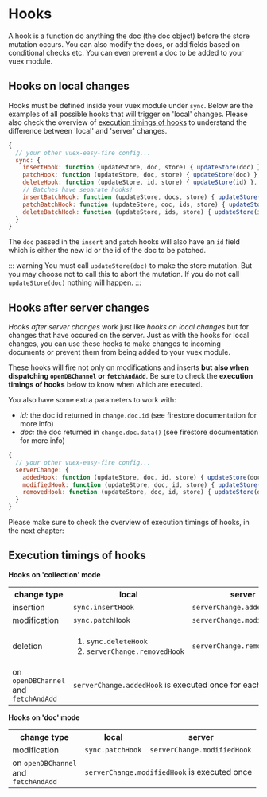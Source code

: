 # Hooks

A hook is a function do anything the doc (the doc object) before the store mutation occurs. You can also modify the docs, or add fields based on conditional checks etc. You can even prevent a doc to be added to your vuex module.

## Hooks on local changes

Hooks must be defined inside your vuex module under `sync`. Below are the examples of all possible hooks that will trigger on 'local' changes. Please also check the overview of [execution timings of hooks](#execution-timings-of-hooks) to understand the difference between 'local' and 'server' changes.

```js
{
  // your other vuex-easy-fire config...
  sync: {
    insertHook: function (updateStore, doc, store) { updateStore(doc) },
    patchHook: function (updateStore, doc, store) { updateStore(doc) },
    deleteHook: function (updateStore, id, store) { updateStore(id) },
    // Batches have separate hooks!
    insertBatchHook: function (updateStore, docs, store) { updateStore(doc) },
    patchBatchHook: function (updateStore, doc, ids, store) { updateStore(doc, ids) },
    deleteBatchHook: function (updateStore, ids, store) { updateStore(ids) },
  }
}
```

The `doc` passed in the `insert` and `patch` hooks will also have an `id` field which is either the new id or the id of the doc to be patched.

::: warning You must call `updateStore(doc)` to make the store mutation.
But you may choose not to call this to abort the mutation. If you do not call `updateStore(doc)` nothing will happen.
:::

## Hooks after server changes

_Hooks after server changes_ work just like _hooks on local changes_ but for changes that have occured on the server. Just as with the hooks for local changes, you can use these hooks to make changes to incoming documents or prevent them from being added to your vuex module.

These hooks will fire not only on modifications and inserts **but also when dispatching `openDBChannel` or `fetchAndAdd`**. Be sure to check the **execution timings of hooks** below to know when which are executed.

You also have some extra parameters to work with:

- *id:* the doc id returned in `change.doc.id` (see firestore documentation for more info)
- *doc:* the doc returned in `change.doc.data()` (see firestore documentation for more info)

```js
{
  // your other vuex-easy-fire config...
  serverChange: {
    addedHook: function (updateStore, doc, id, store) { updateStore(doc) },
    modifiedHook: function (updateStore, doc, id, store) { updateStore(doc) },
    removedHook: function (updateStore, doc, id, store) { updateStore(doc) },
  }
}
```

Please make sure to check the overview of execution timings of hooks, in the next chapter:

## Execution timings of hooks

**Hooks on 'collection' mode**

<table>
  <tr>
    <th>change type</th>
    <th>local</th>
    <th>server</th>
  </tr>
  <tr>
    <td>insertion</td>
    <td><code>sync.insertHook</code></td>
    <td><code>serverChange.addedHook</code></td>
  </tr>
  <tr>
    <td>modification</td>
    <td><code>sync.patchHook</code></td>
    <td><code>serverChange.modifiedHook</code></td>
  </tr>
  <tr>
    <td>deletion</td>
    <td>
      <ol>
        <li><code>sync.deleteHook</code></li>
        <li><code>serverChange.removedHook</code></li>
      </ol>
    </td>
    <td><code>serverChange.removedHook</code></td>
  </tr>
  <tr>
    <td>on <code>openDBChannel</code><br>and<br><code>fetchAndAdd</code></td>
    <td colspan="2"><code>serverChange.addedHook</code> is executed once for each doc</td>
  </tr>
</table>

**Hooks on 'doc' mode**

<table>
  <tr>
    <th>change type</th>
    <th>local</th>
    <th>server</th>
  </tr>
  <tr>
    <td>modification</td>
    <td><code>sync.patchHook</code></td>
    <td><code>serverChange.modifiedHook</code></td>
  </tr>
  <tr>
    <td>on <code>openDBChannel</code><br>and<br><code>fetchAndAdd</code></td>
    <td colspan="2"><code>serverChange.modifiedHook</code> is executed once</td>
  </tr>
</table>
